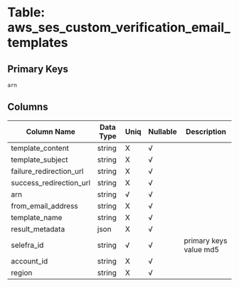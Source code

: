# Table: aws_ses_custom_verification_email_templates

## Primary Keys 

```
arn
```


## Columns 

|  Column Name   |  Data Type  | Uniq | Nullable | Description | 
|  ----  | ----  | ----  | ----  | ---- | 
| template_content | string | X | √ |  | 
| template_subject | string | X | √ |  | 
| failure_redirection_url | string | X | √ |  | 
| success_redirection_url | string | X | √ |  | 
| arn | string | √ | √ |  | 
| from_email_address | string | X | √ |  | 
| template_name | string | X | √ |  | 
| result_metadata | json | X | √ |  | 
| selefra_id | string | √ | √ | primary keys value md5 | 
| account_id | string | X | √ |  | 
| region | string | X | √ |  | 


